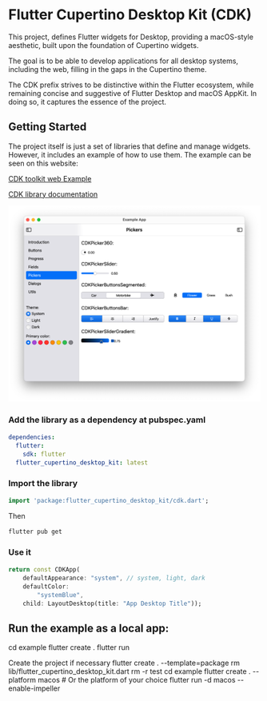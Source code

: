 # Flutter Cupertino Desktop Kit (CDK)

This project, defines Flutter widgets for Desktop, providing a macOS-style aesthetic, built upon the foundation of Cupertino widgets.

The goal is to be able to develop applications for all desktop systems, including the web, filling in the gaps in the Cupertino theme.

The CDK prefix strives to be distinctive within the Flutter ecosystem, while remaining concise and suggestive of Flutter Desktop and macOS AppKit. In doing so, it captures the essence of the project.

## Getting Started

The project itself is just a set of libraries that define and manage widgets. However, it includes an example of how to use them. The example can be seen on this website:

[CDK toolkit web Example](https://optimisme.github.io/flutter_cupertino_desktop_kit/gh-pages/example/)

[CDK library documentation](https://optimisme.github.io/flutter_cupertino_desktop_kit/gh-pages/doc/)

![CDK toolkit example](demo_image.png)

### Add the library as a dependency at pubspec.yaml

```yaml
dependencies:
  flutter:
    sdk: flutter
  flutter_cupertino_desktop_kit: latest
```

### Import the library

```dart
import 'package:flutter_cupertino_desktop_kit/cdk.dart';
```

Then
```bash
flutter pub get
```

### Use it
```dart
return const CDKApp(
    defaultAppearance: "system", // system, light, dark
    defaultColor:
        "systemBlue", 
    child: LayoutDesktop(title: "App Desktop Title"));
```

## Run the example as a local app:

cd example
flutter create .
flutter run

Create the project if necessary
flutter create . --template=package
rm lib/flutter_cupertino_desktop_kit.dart
rm -r test
cd example
flutter create . --platform macos # Or the platform of your choice
flutter run -d macos --enable-impeller